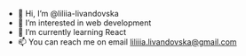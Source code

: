 - 👋 Hi, I’m @liliia-livandovska
- 👀 I’m interested in web development
- 🌱 I’m currently learning React
- 📫 You can reach me on email liliiia.livandovska@gmail.com


